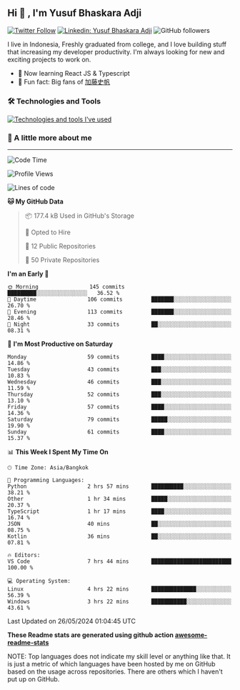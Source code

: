 ## Hi 👋 ,  I'm Yusuf Bhaskara Adji

[![Twitter Follow](https://img.shields.io/twitter/follow/frelein_asli?label=Follow)](https://twitter.com/intent/follow?screen_name=frelein_asli)
[![Linkedin: Yusuf Bhaskara Adji](https://img.shields.io/badge/-yusufadji-blue?style=flat-square&logo=Linkedin&logoColor=white&link=https://www.linkedin.com/in/yusuf-bhaskara-adji/)](https://www.linkedin.com/in/yusuf-bhaskara-adji/)
![GitHub followers](https://img.shields.io/github/followers/yusufadji?label=Follow&style=social)


I live in Indonesia, Freshly graduated from college, and I love building stuff that increasing my developer productivity. I'm always looking for new and exciting projects to work on.

- 🌱 Now learning React JS & Typescript
- 🐻 Fun fact: Big fans of [加藤史帆](https://www.instagram.com/katoshi.official/)

### 🛠️ Technologies and Tools
[![Technologies and tools I've used](https://skillicons.dev/icons?i=html,css,js,ts,php,python,kotlin,tailwind,bootstrap,next,express,sequelize,mysql,firebase,vercel,vscode,androidstudio,bash,git,postman,figma,docker,linux&perline=12)](#)

### 🐣 A little more about me
---

<!--START_SECTION:waka-->
![Code Time](http://img.shields.io/badge/Code%20Time-1%2C018%20hrs%2014%20mins-blue)

![Profile Views](http://img.shields.io/badge/Profile%20Views-0-blue)

![Lines of code](https://img.shields.io/badge/From%20Hello%20World%20I%27ve%20Written-65.1%20thousand%20lines%20of%20code-blue)

**🐱 My GitHub Data** 

> 📦 177.4 kB Used in GitHub's Storage 
 > 
> 💼 Opted to Hire
 > 
> 📜 12 Public Repositories 
 > 
> 🔑 50 Private Repositories 
 > 
**I'm an Early 🐤** 

```text
🌞 Morning                145 commits         █████████░░░░░░░░░░░░░░░░   36.52 % 
🌆 Daytime                106 commits         ███████░░░░░░░░░░░░░░░░░░   26.70 % 
🌃 Evening                113 commits         ███████░░░░░░░░░░░░░░░░░░   28.46 % 
🌙 Night                  33 commits          ██░░░░░░░░░░░░░░░░░░░░░░░   08.31 % 
```
📅 **I'm Most Productive on Saturday** 

```text
Monday                   59 commits          ████░░░░░░░░░░░░░░░░░░░░░   14.86 % 
Tuesday                  43 commits          ███░░░░░░░░░░░░░░░░░░░░░░   10.83 % 
Wednesday                46 commits          ███░░░░░░░░░░░░░░░░░░░░░░   11.59 % 
Thursday                 52 commits          ███░░░░░░░░░░░░░░░░░░░░░░   13.10 % 
Friday                   57 commits          ████░░░░░░░░░░░░░░░░░░░░░   14.36 % 
Saturday                 79 commits          █████░░░░░░░░░░░░░░░░░░░░   19.90 % 
Sunday                   61 commits          ████░░░░░░░░░░░░░░░░░░░░░   15.37 % 
```


📊 **This Week I Spent My Time On** 

```text
🕑︎ Time Zone: Asia/Bangkok

💬 Programming Languages: 
Python                   2 hrs 57 mins       ██████████░░░░░░░░░░░░░░░   38.21 % 
Other                    1 hr 34 mins        █████░░░░░░░░░░░░░░░░░░░░   20.37 % 
TypeScript               1 hr 17 mins        ████░░░░░░░░░░░░░░░░░░░░░   16.74 % 
JSON                     40 mins             ██░░░░░░░░░░░░░░░░░░░░░░░   08.75 % 
Kotlin                   36 mins             ██░░░░░░░░░░░░░░░░░░░░░░░   07.81 % 

🔥 Editors: 
VS Code                  7 hrs 44 mins       █████████████████████████   100.00 % 

💻 Operating System: 
Linux                    4 hrs 22 mins       ██████████████░░░░░░░░░░░   56.39 % 
Windows                  3 hrs 22 mins       ███████████░░░░░░░░░░░░░░   43.61 % 
```


 Last Updated on 26/05/2024 01:04:45 UTC
<!--END_SECTION:waka-->

**These Readme stats are generated using github action [awesome-readme-stats](https://github.com/anmol098/waka-readme-stats)**

NOTE: Top languages does not indicate my skill level or anything like that. It is just a metric of which languages have been hosted by me on GitHub based on the usage across repositories. There are others which I haven't put up on GitHub.